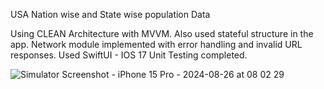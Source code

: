 USA Nation wise and State wise population Data 

Using CLEAN Architecture with MVVM. 
Also used stateful structure in the app. 
Network module implemented with error handling and invalid URL responses.
Used SwiftUI - IOS 17
Unit Testing completed. 

![Simulator Screenshot - iPhone 15 Pro - 2024-08-26 at 08 02 29](https://github.com/user-attachments/assets/7c6e2d79-f6b2-4789-8eda-57ba8bb4c101)
